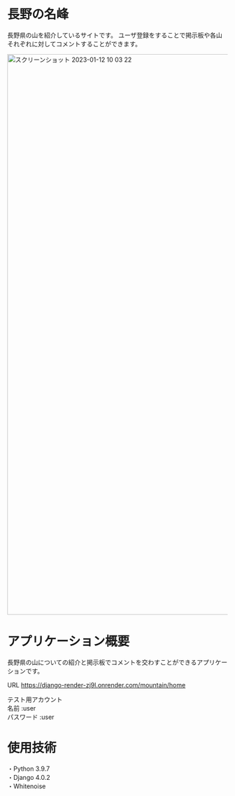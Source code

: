 # 長野の名峰
長野県の山を紹介しているサイトです。
ユーザ登録をすることで掲示板や各山それぞれに対してコメントすることができます。

<img width="1280" alt="スクリーンショット 2023-01-12 10 03 22" src="https://user-images.githubusercontent.com/121214515/211951250-da976a32-d45b-4c9c-af21-3732b76274dc.png">

# アプリケーション概要
長野県の山についての紹介と掲示板でコメントを交わすことができるアプリケーションです。



URL
https://django-render-zj9l.onrender.com/mountain/home

テスト用アカウント<br>
名前 :user<br>
パスワード :user

# 使用技術
・Python 3.9.7<br>
・Django 4.0.2<br>
・Whitenoise<br>　　　 
